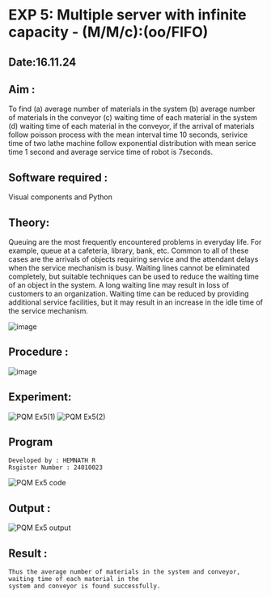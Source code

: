# EXP 5: Multiple server with infinite capacity - (M/M/c):(oo/FIFO)

## Date:16.11.24

## Aim :
To find (a) average number of materials in the system (b) average number of materials in the conveyor (c) waiting time of each material in the system (d) waiting time of each material in the conveyor, if the arrival  of materials follow poisson process with the mean interval time 10 seconds, serivice time of two lathe machine follow exponential distribution with mean serice time 1 second and average service time of robot is 7seconds.


## Software required :
Visual components and Python


## Theory:
Queuing are the most frequently encountered problems in everyday life. For example, queue at a cafeteria, library, bank, etc. Common to all of these cases are the arrivals of objects requiring service and the attendant delays when the service mechanism is busy. Waiting lines cannot be eliminated completely, but suitable techniques can be used to reduce the waiting time of an object in the system. A long waiting line may result in loss of customers to an organization. Waiting time can be reduced by providing additional service facilities, but it may result in an increase in the idle time of the service mechanism.

![image](https://user-images.githubusercontent.com/103921593/203238035-1c8109bc-cbf2-4c77-baea-c5b682a752ef.png)



## Procedure :

![image](https://user-images.githubusercontent.com/103921593/203238265-176740b0-eae2-4772-90be-5449869ac9b0.png)




## Experiment:

![PQM Ex5(1)](https://github.com/user-attachments/assets/f354f3c1-a0b7-4bb6-8797-b6dcb606972a)
![PQM Ex5(2)](https://github.com/user-attachments/assets/1f00b99a-87b4-4abb-ba1b-e5ec01e4c39d)



## Program
```
Developed by : HEMNATH R
Rsgister Number : 24010023
```
![PQM Ex5 code](https://github.com/user-attachments/assets/38f2293d-a47a-4b48-ab1f-a1fd5155a4dd)


## Output :
![PQM Ex5 output](https://github.com/user-attachments/assets/d8c05905-924c-4e71-b219-8da771f842e5)


## Result : 
```
Thus the average number of materials in the system and conveyor, waiting time of each material in the
system and conveyor is found successfully.
```

